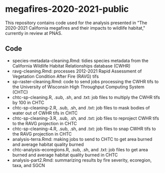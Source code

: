 # megafires-2020-2021-public
This repository contains code used for the analysis presented in "The 2020-2021 California megafires and their impacts to wildlife habitat," currently in review at PNAS.
## Code
- species-metadata-cleaning.Rmd: tidies species metadata from the California Wildlife Habitat Relationships database (CWHR)
- ravg-cleaning.Rmd: processes 2012-2021 Rapid Assessment of Vegetation Condition After Fire (RAVG) tifs
- sp-raster-cleaning.Rmd: code to send jobs processing the CWHR tifs to the University of Wisconsin High Throughput Computing System (CHTC)
- chtc-sp-cleaning.R, .sub, .sh, and .txt: job files to multiply the CWHR tifs by 100 in CHTC
- chtc-sp-cleaning-2.R, .sub, .sh, and .txt: job files to mask bodies of water out of CWHR tifs in CHTC
- chtc-sp-cleaning-3.R, .sub, .sh, and .txt: job files to reproject CWHR tifs to the RAVG projection in CHTC
- chtc-sp-cleaning-4.R, .sub, .sh, and .txt: job files to snap CWHR tifs to the RAVG projection in CHTC
- analysis-terra.Rmd: making jobs to send to CHTC to get area burned and average habitat quality burned
- chtc-analysis-ecoregions.R, .sub, .sh, and .txt: job files to get area burned and average habitat quality burned in CHTC
- analysis-part2.Rmd: summarizing results by fire severity, ecoregion, taxa, and SGCN
